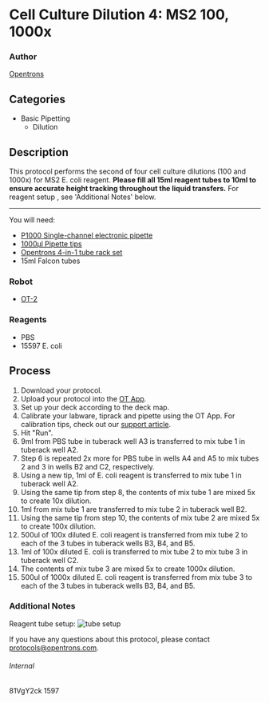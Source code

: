 # Cell Culture Dilution 4: MS2 100, 1000x

### Author
[Opentrons](http://www.opentrons.com/)

## Categories
* Basic Pipetting
    * Dilution

## Description
This protocol performs the second of four cell culture dilutions (100 and 1000x) for MS2 E. coli reagent. **Please fill all 15ml reagent tubes to 10ml to ensure accurate height tracking throughout the liquid transfers.** For reagent setup , see 'Additional Notes' below.

---

You will need:
* [P1000 Single-channel electronic pipette](https://shop.opentrons.com/collections/ot-2-pipettes/products/single-channel-electronic-pipette?variant=5984549142557)
* [1000µl Pipette tips](https://shop.opentrons.com/collections/opentrons-tips/products/opentrons-1000ul-tips)
* [Opentrons 4-in-1 tube rack set](https://shop.opentrons.com/collections/racks-and-adapters/products/tube-rack-set-1)
* 15ml Falcon tubes

### Robot
* [OT-2](https://opentrons.com/ot-2)

### Reagents
* PBS
* 15597 E. coli

## Process
1. Download your protocol.
2. Upload your protocol into the [OT App](https://opentrons.com/ot-app).
3. Set up your deck according to the deck map.
4. Calibrate your labware, tiprack and pipette using the OT App. For calibration tips, check out our [support article](https://support.opentrons.com/ot-2/getting-started-software-setup/deck-calibration).
5. Hit "Run".
6. 9ml from PBS tube in tuberack well A3 is transferred to mix tube 1 in tuberack well A2.
7. Step 6 is repeated 2x more for PBS tube in wells A4 and A5 to mix tubes 2 and 3 in wells B2 and C2, respectively.
8. Using a new tip, 1ml of E. coli reagent is transferred to mix tube 1 in tuberack well A2.
9. Using the same tip from step 8, the contents of mix tube 1 are mixed 5x to create 10x dilution.
10. 1ml from mix tube 1 are transferred to mix tube 2 in tuberack well B2.
11. Using the same tip from step 10, the contents of mix tube 2 are mixed 5x to create 100x dilution.
12. 500ul of 100x diluted E. coli reagent is transferred from mix tube 2 to each of the 3 tubes in tuberack wells B3, B4, and B5.
13. 1ml of 100x diluted E. coli is transferred to mix tube 2 to mix tube 3 in tuberack well C2.
14. The contents of mix tube 3 are mixed 5x to create 1000x dilution.
15. 500ul of 1000x diluted E. coli reagent is transferred from mix tube 3 to each of the 3 tubes in tuberack wells B3, B4, and B5.

### Additional Notes
Reagent tube setup:
![tube setup](https://opentrons-protocol-library-website.s3.amazonaws.com/custom-README-images/1597-dilution4/tube_setup.png)

If you have any questions about this protocol, please contact protocols@opentrons.com.

###### Internal
81VgY2ck
1597
